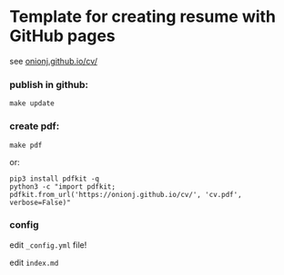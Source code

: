 
# Template for creating resume with GitHub pages


see [onionj.github.io/cv/](https://onionj.github.io/cv/)

### publish in github:
`make update`


### create pdf:
`make pdf` 

or:

`pip3 install pdfkit -q`	
`python3 -c "import pdfkit; pdfkit.from_url('https://onionj.github.io/cv/', 'cv.pdf', verbose=False)"`


### config
edit `_config.yml` file!

edit `index.md`